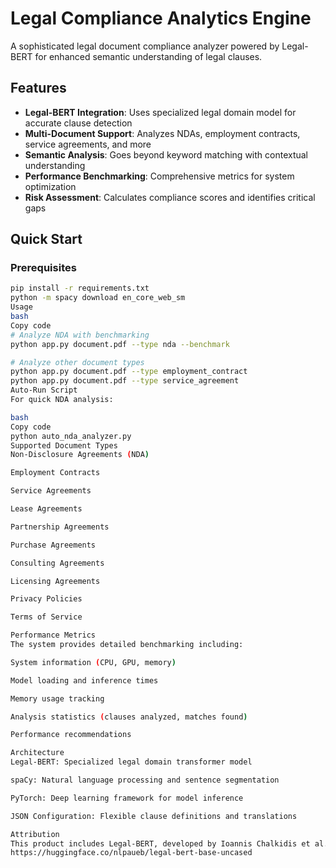 # Legal Compliance Analytics Engine

A sophisticated legal document compliance analyzer powered by Legal-BERT for enhanced semantic understanding of legal clauses.

## Features

- **Legal-BERT Integration**: Uses specialized legal domain model for accurate clause detection  
- **Multi-Document Support**: Analyzes NDAs, employment contracts, service agreements, and more  
- **Semantic Analysis**: Goes beyond keyword matching with contextual understanding  
- **Performance Benchmarking**: Comprehensive metrics for system optimization  
- **Risk Assessment**: Calculates compliance scores and identifies critical gaps  

## Quick Start

### Prerequisites

```bash
pip install -r requirements.txt
python -m spacy download en_core_web_sm
Usage
bash
Copy code
# Analyze NDA with benchmarking
python app.py document.pdf --type nda --benchmark

# Analyze other document types
python app.py document.pdf --type employment_contract
python app.py document.pdf --type service_agreement
Auto-Run Script
For quick NDA analysis:

bash
Copy code
python auto_nda_analyzer.py
Supported Document Types
Non-Disclosure Agreements (NDA)

Employment Contracts

Service Agreements

Lease Agreements

Partnership Agreements

Purchase Agreements

Consulting Agreements

Licensing Agreements

Privacy Policies

Terms of Service

Performance Metrics
The system provides detailed benchmarking including:

System information (CPU, GPU, memory)

Model loading and inference times

Memory usage tracking

Analysis statistics (clauses analyzed, matches found)

Performance recommendations

Architecture
Legal-BERT: Specialized legal domain transformer model

spaCy: Natural language processing and sentence segmentation

PyTorch: Deep learning framework for model inference

JSON Configuration: Flexible clause definitions and translations

Attribution
This product includes Legal-BERT, developed by Ioannis Chalkidis et al. at the National and Kapodistrian University of Athens, released under the MIT License.
https://huggingface.co/nlpaueb/legal-bert-base-uncased